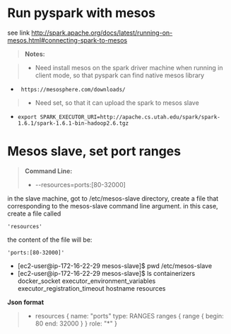 # Run pyspark with mesos
  see link http://spark.apache.org/docs/latest/running-on-mesos.html#connecting-spark-to-mesos
  >**Notes:**
  
  >- Need install mesos on the spark driver machine when running in client mode, so that pyspark can find native mesos library
  -      https://mesosphere.com/downloads/
  >- Need set, so that it can upload  the spark to mesos slave
  -     export SPARK_EXECUTOR_URI=http://apache.cs.utah.edu/spark/spark-1.6.1/spark-1.6.1-bin-hadoop2.6.tgz  
  
# Mesos slave, set port ranges
  >**Command Line:**
  >- --resources=ports:[80-32000]
  
  in the slave machine, got to /etc/mesos-slave directory, create a file that corresponding to the mesos-slave command line argument. in this case, create a file called 
  
    'resources' 
    
  the content of the file will be: 
  
    'ports:[80-32000]' 
>
  - [ec2-user@ip-172-16-22-29 mesos-slave]$ pwd
    /etc/mesos-slave
  - [ec2-user@ip-172-16-22-29 mesos-slave]$ ls
    containerizers  docker_socket  executor_environment_variables  executor_registration_timeout  hostname  resources
  
**Json format**
  >- resources {
  name: "ports"
  type: RANGES
  ranges {
    range {
      begin: 80
      end: 32000
    }
  }
  role: "*"
}

  
